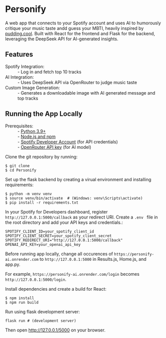 # Personify

<html>
  <p>
    A web app that connects to your Spotify account and uses AI to humorously critique your music taste andd guess your MBTI, heavily inspired by <a         href="https://pudding.cool/2021/10/judge-my-music/">pudding.cool</a>. Built with React for the frontend and Flask for the backend, leveraging the DeepSeek API for AI-generated insights.
  </p>
</html>

## Features
<html>
  <dl>
    <dt>Spotify Integration:</dt>
    <dd>- Log in and fetch top 10 tracks</dd>
    <dt>AI Integration:</dt>
    <dd>- Uses DeepSeek API via OpenRouter to judge music taste</dd>
    <dt>Custom Image Generation:</dt>
    <dd>- Generates a downloadable image with AI generated message and top tracks</dd>
  </dl>
</html>

## Running the App Locally
<html>
  <dl>
    <dt>Prerequisites:</dt>
    <dd>
      - <a href="https://www.python.org">Python 3.9+</a>
      <br/>
      - <a href="https://docs.npmjs.com/downloading-and-installing-node-js-and-npm">Node.js and npm</a>
      <br/>
      - <a href="https://developer.spotify.com">Spotify Developer Account</a> (for API credentials)
      <br/>
      - <a href="https://openrouter.ai">OpenRouter API key</a> (for AI model)
    </dd>
  </dl>
</html>

Clone the git repository by running:

```
$ git clone 
$ cd Personify
```

Set up the flask backend by creating a virual environment and installing requirements:

```
$ python -m venv venv
$ source venv/bin/activate  # (Windows: venv\Scripts\activate)
$ pip install -r requirements.txt
```
In your Spotify for Developers dashboard, register `http://127.0.0.1:5000/callback` as your redirect URI. Create a `.env ` file in the root directory and add your API keys and credentials.:

```
SPOTIFY_CLIENT_ID=your_spotify_client_id
SPOTIFY_CLIENT_SECRET=your_spotify_client_secret
SPOTIFY_REDIRECT_URI="http://127.0.0.1:5000/callback"
OPENAI_API_KEY=your_openai_api_key
```

Before running app locally, change all occurences of `https://personify-ai.onrender.com` to `http://127.0.0.1:5000` in Results.js, Home.js, and app.py.

For example, `https://personify-ai.onrender.com/login` becomes `http://127.0.0.1:5000/login`.

Install dependencies and create a build for React:

```
$ npm install
$ npm run build
```

Run using flask development server:
```
flask run # (development server)
```

Then open http://127.0.0.1/5000 on your browser.




